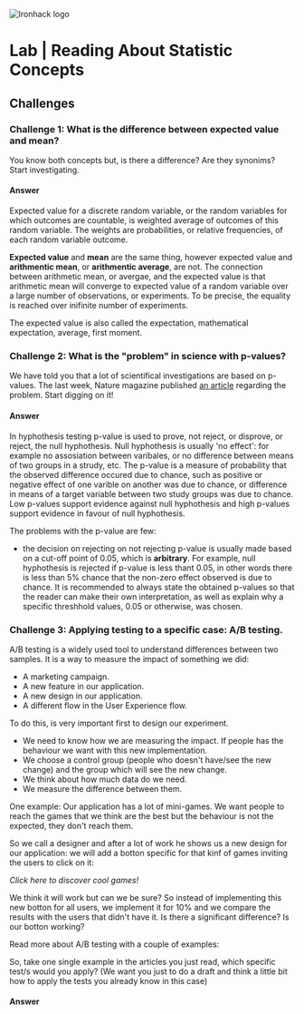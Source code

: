 ![Ironhack logo](https://i.imgur.com/1QgrNNw.png)

# Lab | Reading About Statistic Concepts


## Challenges

### Challenge 1: What is the difference between expected value and mean?
You know both concepts but, is there a difference? Are they synonims? Start investigating. 

#### Answer

Expected value for a discrete random  variable, or the random variables for which outcomes are countable, is weighted average of outcomes of  this random variable. The weights are probabilities, or relative frequencies, of each random variable outcome.

**Expected value** and **mean** are the same thing, however expected value and **arithmentic mean**, or **arithmentic average**, are not. The connection between arithmetic mean, or avergae, and the expected value is that arithmetic mean will converge to expected value of a random variable over a large number of observations, or experiments. To be precise, the equality is reached over inifinite number of experiments.   

The expected value is also called the expectation, mathematical expectation, average, first moment.


### Challenge 2: What is the "problem" in science with p-values?
We have told you that a lot of scientifical investigations are based on p-values. The last week, Nature magazine published [an article](http://nature.social/statistical4) regarding the problem. Start digging on it!

#### Answer

In hyphothesis testing p-value is used to prove, not reject, or disprove, or reject, the null hyphothesis. Null hyphothesis is usually 'no effect': for example no assosiation between varibales, or no difference between means of two groups in a strudy, etc. The p-value is a measure of probability that the observed difference occured due to chance, such as positive or negative effect of one varible on another was due to chance, or difference in means of a target variable between two study groups was due to chance. Low p-values support evidence against null hyphothesis and high p-values support evidence in favour of null hyphothesis. 

The problems with the p-value are few:
- the decision on rejecting on not rejecting p-value is usually made based on a cut-off point of 0.05, which is **arbitrary**. For example, null hyphothesis is rejected if p-value is less thant 0.05, in other words there is less than 5% chance that the non-zero effect observed is due to chance. It is recommended to always state the obtained p-values so that the reader can make their own interpretation, as well as explain why a specific threshhold values, 0.05 or otherwise, was chosen.


### Challenge 3: Applying testing to a specific case: A/B testing.
A/B testing is a widely used tool to understand differences between two samples. It is a way to measure the impact of something we did: 
* A marketing campaign.
* A new feature in our application. 
* A new design in our application.
* A different flow in the User Experience flow.

To do this, is very important first to design our experiment. 
* We need to know how we are measuring the impact. If people has the behaviour we want with this new implementation.
* We choose a control group (people who doesn't have/see the new change) and the group which will see the new change. 
* We think about how much data do we need.
* We measure the difference between them.

One example:
Our application has a lot of mini-games. We want people to reach the games that we think are the best but the behaviour is not the expected, they don't reach them.

So we call a designer and after a lot of work he shows us a new design for our application: we will add a botton specific for that kinf of games inviting the users to click on it:

*Click here to discover cool games!*

We think it will work but can we be sure? So instead of implementing this new botton for all users, we implement it for 10% and we compare the results with the users that didn't have it. Is there a significant difference? Is our botton working?

Read more about A/B testing with a couple of examples:


So, take one single example in the articles you just read, which specific test/s would you apply? (We want you just to do a draft and think a little bit how to apply the tests you already know in this case)

#### Answer

